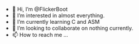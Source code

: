 - 👋 Hi, I’m @FlickerBoot
- 👀 I’m interested in almost everything.
- 🌱 I’m currently learning C and ASM
- 💞️ I’m looking to collaborate on nothing currently.
- 📫 How to reach me ...

<!---
chrissynrick/chrissynrick is a ✨ special ✨ repository because its `README.md` (this file) appears on your GitHub profile.
You can click the Preview link to take a look at your changes.
--->
